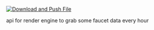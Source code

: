 [![Download and Push File](https://github.com/katzworld/api-thing/actions/workflows/actions.yml/badge.svg)](https://github.com/katzworld/api-thing/actions/workflows/actions.yml)


api for render engine to grab some faucet data every hour 

